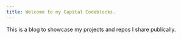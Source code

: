 ```yaml
---
title: Welcome to my Capital Codeblocks.
---
```

This is a blog to showcase my projects and repos I share publically.
